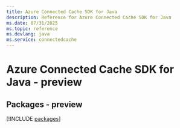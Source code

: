 ```yaml
---
title: Azure Connected Cache SDK for Java
description: Reference for Azure Connected Cache SDK for Java
ms.date: 07/31/2025
ms.topic: reference
ms.devlang: java
ms.service: connectedcache
---
```

# Azure Connected Cache SDK for Java - preview
## Packages - preview
[!INCLUDE [packages](connected-cache-index.md)]